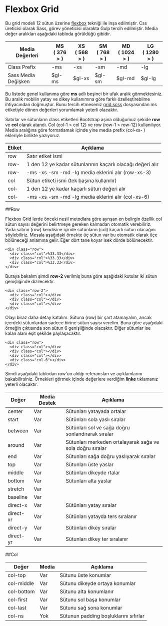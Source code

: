 # Flexbox Grid
Bu grid modeli 12 sütun üzerine [flexbox](http://www.w3schools.com/css/css3_flexbox.asp) tekniği ile inşa edilmiştir. Css üreticisi olarak Sass, görev yöneticisi olarakta Gulp tercih edilmiştir. Media değer aralıkları aşağıdaki tabloda görüldüğü gibidir.

| Media Değerleri      | MS <br> ( 376 > )  | XS <br> ( 568 > ) | SM <br> ( 768 > )  |   MD <br> ( 1024 > )  |  LG <br> ( 1280 > )  |
| ---                  | ---                | ---               | ---                |  ---                  | ---                  |
| Class Prefix         | -ms                | -xs               |  -sm               |  -md                  | -lg                 |
| Sass Media Değişken  |  $gl-ms            |  $gl-xs           |  $gl-sm            |  $gl-md               | $gl-lg               |

Bu listede genel kullanıma göre **ms** adlı beşinci bir ufak aralık görmektesiniz. Bu aralık mobilin yatay ve dikey kullanımına göre farklı özelleştirebilme ihtiyacından doğmuştur. Bunu tercih etmeseniz [grid.scss](https://github.com/thealico/flexboxgrid/blob/master/src/style/grid.scss) dosyasından ms etiketiyle dönen değerleri yorumlamak yeterli olacaktır.

Satırlar ve sütunların class etiketleri  Bootstrap aşina olduğumuz şekide  **row** ve **col** olarak atandı. Col (col-1 > col 12) ve row (row-1 > row-12) kullanılıyor. Media aralığına göre formatlamak içinde yine media prefix (col-xs- ) ekleriyle birlikte yazıyoruz.


| Etiket    | Açıklama                                                       |
| ---       | ---                                                            |
| row       | Satır etiket ismi                                              |
| row-      | 1 den 12 ye kadar sütunlarının kaçarlı olacağı değeri alır     | 
| row-      | -ms -xs -sm -md -lg media eklerini alır    (row-xs-3)          |
| col       | Sütun etiketi ismi (tek başına kullanılır)                     |
| col-      | 1 den 12 ye kadar kaçarlı sütun değeri alır                    |
| col-      | -ms -xs -sm -md -lg media eklerini alır (col-xs-6)             |

##Row

Flexbox Grid lerde  önceki nesil metodlara göre ayrışan en belirgin özellik col sütun sayısı değerini belirtmeye gereken kalmadan otomatik verebiliriz. Yada satırın (row) kendisine içinde sütünların (col) kaçarlı sütun olacağını söylebiliriz. Mesala aşağıdaki örnekte üç sütun var bu otomatik olarak üçe bölüneceği anlamına gelir. Eğer dört tane koyar isek dörde bölünecektir.

```
<div class="row">
  <div class="col">%33.33</div>
  <div class="col">%33.33</div>
  <div class="col">%33.33</div>
</div>
```

Buraya bakalım şimdi **row-2** verilmiş buna göre aşağıdaki kutular iki sütun genişliğinde dizilecektir. 

```
<div class="row-2">
  <div class="col"></div>
  <div class="col"></div>
  <div class="col"></div>
</div>
```
Olayı biraz daha detay katalım. Sütuna (row) bir şart atamayalım, ancak içerdeki sütunlardan sadece birine sütun sayısı verelim. Buna göre aşağıdaki örneğin çıktısında son sütun 6 genişliğinde olacaktır. Diğer sütunlar ise kalan alanı eşit şekilde paylaşacaktır.

```
<div class="row">
  <div class="col"></div>
  <div class="col"></div>
  <div class="col"></div>
  <div class="col-6"></div>
</div>
```

Şimdi aşağıdaki tablodan row'un aldığı referansları ve açıklamlarını bakabilirsiniz. Örnekleri görmek içinde değerlere verdiğim **linke** tıklamanız yeterli olacaktır.


| Değer               | Media Destek | Açıklama |
| ------------------- | ----- | ------------------------ |
| center              | Var   | Sütunları yatayada ortalar|
| start               | Var   | Sütünları sola yaslı sıralar |
| between             | Var   | Sütünları sol ve sağa doğru sonlandırarak sıralar |
| around              | Var   | Sütunları merkeden ortalayarak sağa ve sola doğru sıralar |
| end                 | Var   | Sütunları sağa doğru yaslıyarak sıralar|
| top                 | Var   | Sütunları üste yaslar |
| middle              | Var   | Sütünları dikeyde rtalar|
| bottom              | Var   | Sütunları alta yaslar|
| stretch             | Var   ||
| baseline            | Var   ||
| direct-x            | Var   | Sütünları yatay sıralar |
| direct-xr           | Var   | Sütünları yatayda ters sıralanır  |
| direct-y            | Var   | Sütünları dikey sıralar|
| direct-yr           | Var   | Sütunları dikey ter sıralanır |


##Col


| Değer               | Media | Açıklama |
| ------------------- | ----- | ------------------------ |
| col-top             | Var   | Sütunu üste konumlar |
| col-middle          | Var   | Sütunu dikeyde ortaya konumlar |
| col-bottom          | Var   | Sütunu alta konumlanır |
| col-first           | Var   | Sütunu sol başa konumlar |
| col-last            | Var   | Sütunu sağ sona konumlar |
| col-ns              | Yok   | Sütunun padding boşluklarını sıfırlar |








